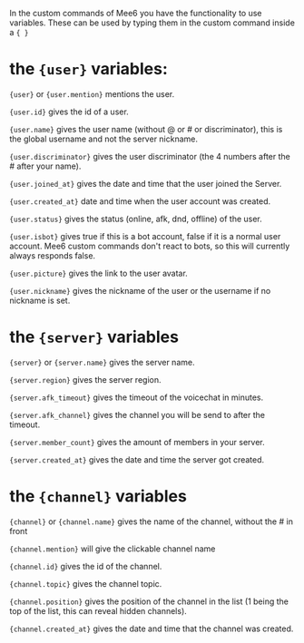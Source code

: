 In the custom commands of Mee6 you have the functionality to use variables.
These can be used by typing them in the custom command inside a `{ }`

# the `{user}` variables:

`{user}` or `{user.mention}` mentions the user.

`{user.id}` gives the id of a user.

`{user.name}` gives the user name (without @ or # or discriminator), this is the global username and not the server nickname.

`{user.discriminator}` gives the user discriminator (the 4 numbers after the # after your name).

`{user.joined_at}` gives the date and time that the user joined the Server.

`{user.created_at}` date and time when the user account was created.

`{user.status}` gives the status (online, afk, dnd, offline) of the user.

`{user.isbot}` gives true if this is a bot account, false if it is a normal user account.
Mee6 custom commands don't react to bots, so this will currently always responds false.

`{user.picture}` gives the link to the user avatar.

`{user.nickname}` gives the nickname of the user or the username if no nickname is set.

# the `{server}` variables

`{server}` or `{server.name}` gives the server name.

`{server.region}` gives the server region.

`{server.afk_timeout}` gives the timeout of the voicechat in minutes.

`{server.afk_channel}` gives the channel you will be send to after the timeout.

[//]: # (`{server.icon}` gives the link to the server icon.)

`{server.member_count}` gives the amount of members in your server.

`{server.created_at}` gives the date and time the server got created.

# the `{channel}` variables

`{channel}` or `{channel.name}` gives the name of the channel, without the # in front

`{channel.mention}` will give the clickable channel name

`{channel.id}` gives the id of the channel.

`{channel.topic}` gives the channel topic.

`{channel.position}` gives the position of the channel in the list (1 being the top of the list, this can reveal hidden channels).

`{channel.created_at}` gives the date and time that the channel was created.
